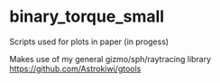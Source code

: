 # binary_torque_small
Scripts used for plots in paper (in progess)

Makes use of my general gizmo/sph/raytracing library https://github.com/Astrokiwi/gtools

